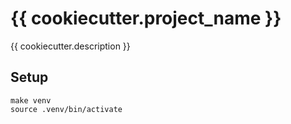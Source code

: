 # {{ cookiecutter.project_name }}

{{ cookiecutter.description }}

## Setup

```shell
make venv
source .venv/bin/activate
```
